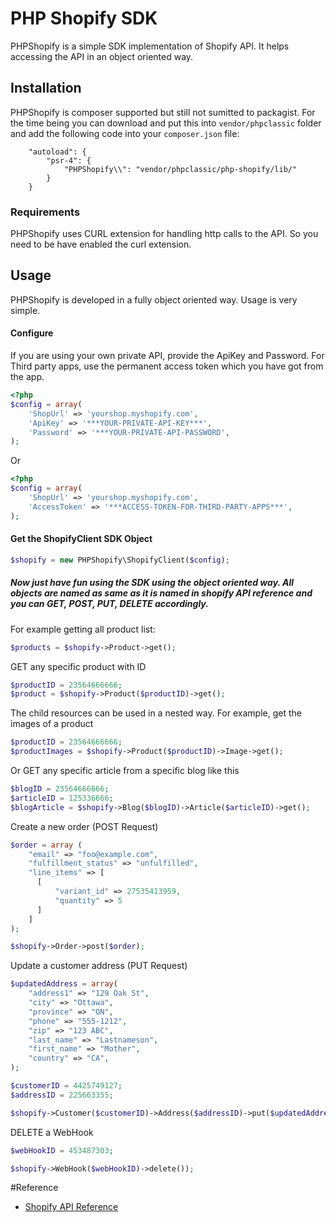 # PHP Shopify SDK
PHPShopify is a simple SDK implementation of Shopify API. It helps accessing the API in an object oriented way. 

## Installation
PHPShopify is composer supported but still not sumitted to packagist. For the time being you can download and put this into `vendor/phpclassic` folder and add the following code into your `composer.json` file:

```
    "autoload": {
        "psr-4": {
            "PHPShopify\\": "vendor/phpclassic/php-shopify/lib/"
        }
    }
```

### Requirements
PHPShopify uses CURL extension for handling http calls to the API. So you need to be have enabled the curl extension.

## Usage

PHPShopify is developed in a fully object oriented way. Usage is very simple. 

#### Configure
If you are using your own private API, provide the ApiKey and Password. For Third party apps, use the permanent access token which you have got from the app.

```php
<?php
$config = array(
    'ShopUrl' => 'yourshop.myshopify.com',
    'ApiKey' => '***YOUR-PRIVATE-API-KEY***',
    'Password' => '***YOUR-PRIVATE-API-PASSWORD',
);
```

Or

```php
<?php
$config = array(
    'ShopUrl' => 'yourshop.myshopify.com',
    'AccessToken' => '***ACCESS-TOKEN-FOR-THIRD-PARTY-APPS***',
);
```

#### Get the ShopifyClient SDK Object

```php
$shopify = new PHPShopify\ShopifyClient($config);
```

##### Now just have fun using the SDK using the object oriented way. All objects are named as same as it is named in shopify API reference and you can GET, POST, PUT, DELETE accordingly. 

For example getting all product list:

```php
$products = $shopify->Product->get();
```

GET any specific product with ID

```php
$productID = 23564666666;
$product = $shopify->Product($productID)->get();
```

The child resources can be used in a nested way. For example, get the images of a product

```php
$productID = 23564666666;
$productImages = $shopify->Product($productID)->Image->get();
```

Or GET any specific article from a specific blog like this

```php
$blogID = 23564666666;
$articleID = 125336666;
$blogArticle = $shopify->Blog($blogID)->Article($articleID)->get();
```

Create a new order (POST Request)

```php
$order = array (
    "email" => "foo@example.com",
    "fulfillment_status" => "unfulfilled",
    "line_items" => [
      [
          "variant_id" => 27535413959,
          "quantity" => 5
      ]
    ]
);

$shopify->Order->post($order);
```

Update a customer address (PUT Request)

```php
$updatedAddress = array(
    "address1" => "129 Oak St",
    "city" => "Ottawa",
    "province" => "ON",
    "phone" => "555-1212",
    "zip" => "123 ABC",
    "last_name" => "Lastnameson",
    "first_name" => "Mother",
    "country" => "CA",
);

$customerID = 4425749127;
$addressID = 225663355;

$shopify->Customer($customerID)->Address($addressID)->put($updatedAddress);
```

DELETE a WebHook

```php
$webHookID = 453487303;

$shopify->WebHook($webHookID)->delete());
```

#Reference
- [Shopify API Reference](https://help.shopify.com/api/reference/)